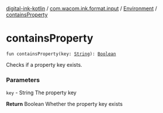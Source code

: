 [digital-ink-kotlin](../../index.md) / [com.wacom.ink.format.input](../index.md) / [Environment](index.md) / [containsProperty](./contains-property.md)

# containsProperty

`fun containsProperty(key: `[`String`](https://kotlinlang.org/api/latest/jvm/stdlib/kotlin/-string/index.html)`): `[`Boolean`](https://kotlinlang.org/api/latest/jvm/stdlib/kotlin/-boolean/index.html)

Checks if a property key exists.

### Parameters

`key` - String The property key

**Return**
Boolean Whether the property key exists

